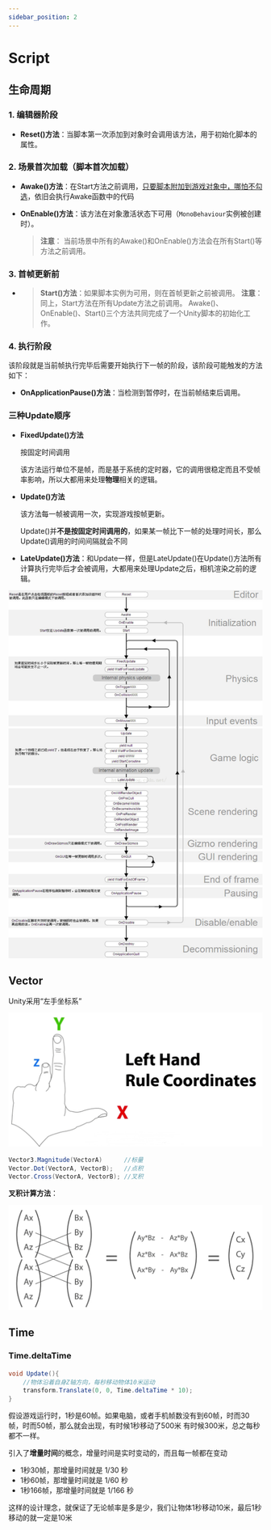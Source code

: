 ```yaml
---
sidebar_position: 2
---
```


# Script

## 生命周期

### 1. 编辑器阶段
- **Reset()方法**：当脚本第一次添加到对象时会调用该方法，用于初始化脚本的属性。

### 2. 场景首次加载（脚本首次加载）
- **Awake()方法**：在Start方法之前调用，<u>只要脚本附加到游戏对象中，哪怕不勾选</u>，依旧会执行Awake函数中的代码

- **OnEnable()方法**：该方法在对象激活状态下可用（`MonoBehaviour`实例被创建时）。

  > **注意**： 当前场景中所有的Awake()和OnEnable()方法会在所有Start()等方法之前调用。

### 3. 首帧更新前
- > **Start()方法**：如果脚本实例为可用，则在首帧更新之前被调用。
  > **注意**： 同上，Start方法在所有Update方法之前调用。
  > Awake()、OnEnable()、Start()三个方法共同完成了一个Unity脚本的初始化工作。

### 4. 执行阶段
该阶段就是当前帧执行完毕后需要开始执行下一帧的阶段，该阶段可能触发的方法如下：

- **OnApplicationPause()方法**：当检测到暂停时，在当前帧结束后调用。

### 三种Update顺序
- **FixedUpdate()方法**

  按固定时间调用

  该方法运行单位不是帧，而是基于系统的定时器，它的调用很稳定而且不受帧率影响，所以大都用来处理**物理**相关的逻辑。

- **Update()方法**

  该方法每一帧被调用一次，实现游戏按帧更新。

  Update()并**不是按固定时间调用的**，如果某一帧比下一帧的处理时间长，那么Update()调用的时间间隔就会不同

- **LateUpdate()方法**：和Update一样，但是LateUpdate()在Update()方法所有计算执行完毕后才会被调用，大都用来处理Update之后，相机渲染之前的逻辑。



![image-20220426135049377](src/image-20220426135049377.png)

## Vector

Unity采用“左手坐标系”

![image-20220426141329885](src/image-20220426141329885.png)

```c#
Vector3.Magnitude(VectorA)		//标量
Vector.Dot(VectorA, VectorB);	//点积
Vector.Cross(VectorA, VectorB);	//叉积
```

**叉积计算方法**：

![image-20220426141943939](src/image-20220426141943939.png)

## Time

### Time.deltaTime

```c#
void Update(){
    //物体沿着自身Z轴方向，每秒移动物体10米运动
    transform.Translate(0, 0, Time.deltaTime * 10); 
}
```

假设游戏运行时，1秒是60帧。如果电脑，或者手机帧数没有到60帧，时而30帧，时而50帧，那么就会出现，有时候1秒移动了500米 有时候300米，总之每秒都不一样。

引入了**增量时间**的概念，增量时间是实时变动的，而且每一帧都在变动

- 1秒30帧，那增量时间就是 1/30 秒
- 1秒60帧，那增量时间就是 1/60 秒
- 1秒166帧，那增量时间就是 1/166 秒

这样的设计理念，就保证了无论帧率是多是少，我们让物体1秒移动10米，最后1秒移动的就一定是10米